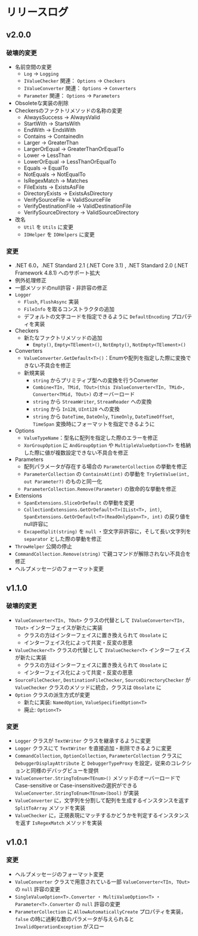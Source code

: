 # リリースログ

## v2.0.0

### 破壊的変更
- 名前空間の変更
  - `Log` → `Logging`
  - `IValueChecker` 関連： `Options` → `Checkers`
  - `IValueConverter` 関連： `Options` → `Converters`
  - `Parameter` 関連： `Options` → `Parameters`
- Obsoleteな実装の削除
- Checkersのファクトリメソッドの名称の変更
  - AlwaysSuccess -> AlwaysValid
  - StartWith -> StartsWith
  - EndWith -> EndsWith
  - Contains -> ContainedIn
  - Larger -> GreaterThan
  - LargerOrEqual -> GreaterThanOrEqualTo
  - Lower -> LessThan
  - LowerOrEqual -> LessThanOrEqualTo
  - Equals -> EqualTo
  - NotEquals -> NotEqualTo
  - IsRegexMatch -> Matches
  - FileExists -> ExistsAsFile
  - DirectoryExists -> ExistsAsDirectory
  - VerifySourceFile -> ValidSourceFile
  - VerifyDestinationFile -> ValidDestinationFile
  - VerifySourceDirectory -> ValidSourceDirectory
- 改名
  - `Util` を `Utils` に変更
  - `IOHelper` を `IOHelpers` に変更

### 変更
- .NET 6.0，.NET Standard 2.1 (.NET Core 3.1) , .NET Standard 2.0 (.NET Framework 4.8.1) へのサポート拡大
- 例外処理修正
- 一部メソッドのnull許容・非許容の修正
- `Logger`
  - `Flush`, `FlushAsync` 実装
  - `FileInfo` を取るコンストラクタの追加
  - デフォルトの文字コードを指定できるように `DefaultEncoding` プロパティを実装
- Checkers
  - 新たなファクトリメソッドの追加
    - `Empty()`, `Empty<TElement>()`, `NotEmpty()`, `NotEmpty<TElement>()`
- Converters
  - `ValueConverter.GetDefault<T>()`：Enumや配列を指定した際に変換できない不具合を修正
  - 新規実装
    - `string` からプリミティブ型への変換を行うConverter
    - `Combine<TIn, TMid, TOut>(this IValueConverter<TIn, TMid>, Converter<TMid, TOut>)` のオーバーロード
    - `string` から `StreamWriter`, `StreamReader` への変換
    - `string` から `In128`, `UInt128` への変換
    - `string` から `DateTime`, `DateOnly`, `TimeOnly`, `DateTimeOffset`, `TimeSpan` 変換時にフォーマットを指定できるように
- Options
  - `ValueTypeName`：型名に配列を指定した際のエラーを修正
  - `XorGroupOption` に `AndGroupOption` や `MultipleValueOption<T>` を格納した際に値が複数設定できない不具合を修正
- Parameters
  - 配列パラメータが存在する場合の `ParameterCollection` の挙動を修正
  - `ParameterCollection` の `ContainsAt(int)` の挙動を `TryGetValue(int, out Parameter?)` のものと同一化
  - `ParameterCollection.Remove(Parameter)` の致命的な挙動を修正
- Extensions
  - `SpanExtensions.SliceOrDefault` の挙動を変更
  - `CollectionExtensions.GetOrDefault<T>(IList<T>, int)`, `SpanExtensions.GetOrDefault<T>(ReadOnlySpan<T>, int)` の戻り値をnull許容に
  - `ExcapedSplit(string)` を `null` ・空文字非許容に，そして長い文字列を `separator` とした際の挙動を修正
- `ThrowHelper` 公開の停止
- `CommandCollection.Remove(string)` で親コマンドが解除されない不具合を修正
- ヘルプメッセージのフォーマット変更

## v1.1.0

### 破壊的変更

- `ValueConverter<TIn, TOut>` クラスの代替として `IValueConverter<TIn, TOut>` インターフェイスが新たに実装
  - クラスの方はインターフェイスに置き換えられて `Obsolate` に
  - インターフェイス化によって共変・反変の恩恵
- `ValueChecker<T>` クラスの代替として `IValueChecker<T>` インターフェイスが新たに実装
  - クラスの方はインターフェイスに置き換えられて `Obsolate` に
  - インターフェイス化によって共変・反変の恩恵
- `SourceFileChecker`, `DestinationFileChecker`, `SourceDirectoryChecker` が `ValueChecker` クラスのメソッドに統合，クラスは `Obsolate` に
- `Option` クラスの派生方式が変更
  - 新たに実装: `NamedOption`, `ValueSpecifiedOption<T>`
  - 廃止: `Option<T>`

### 変更

- `Logger` クラスが `TextWriter` クラスを継承するように変更
- `Logger` クラスにて `TextWriter` を直接追加・削除できるように変更
- `CommandCollection`, `OptionCollection`, `ParameterCollection` クラスに `DebuggerDisplayAttribute` と `DebuggerTypeProxy` を設定，従来のコレクションと同様のデバッグビューを提供
- `ValueConverter.StringToEnum<TEnum>()` メソッドのオーバーロードでCase-sensitive or Case-insensitiveの選択ができる`ValueConverter.StringToEnum<TEnum>(bool)` が実装
- `ValueConverter` に，文字列を分割して配列を生成するインスタンスを返す `SplitToArray` メソッドを実装
- `ValueChecker` に，正規表現にマッチするかどうかを判定するインスタンスを返す `IsRegexMatch` メソッドを実装

## v1.0.1

### 変更

- ヘルプメッセージのフォーマット変更
- `ValueConverter` クラスで用意されている一部 `ValueConverter<TIn, TOut>` の `null` 許容の変更
- `SingleValueOption<T>.Converter` ・ `MultiValueOption<T>` ・ `Parameter<T>.Converter` の `null` 許容の変更
- `ParameterCollection` に `AllowAutomaticallyCreate` プロパティを実装， `false` の時に過剰な数のパラメータが与えられると `InvalidOperationException` がスロー
